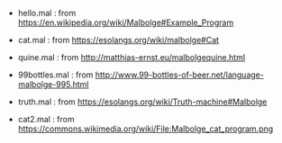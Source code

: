- hello.mal : from https://en.wikipedia.org/wiki/Malbolge#Example_Program

- cat.mal : from https://esolangs.org/wiki/malbolge#Cat

- quine.mal : from http://matthias-ernst.eu/malbolgequine.html

- 99bottles.mal : from http://www.99-bottles-of-beer.net/language-malbolge-995.html

- truth.mal : from https://esolangs.org/wiki/Truth-machine#Malbolge

- cat2.mal : from https://commons.wikimedia.org/wiki/File:Malbolge_cat_program.png
